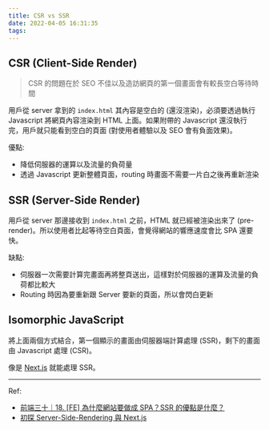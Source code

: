 ```yaml
---
title: CSR vs SSR
date: 2022-04-05 16:31:35
tags:
---
```

## CSR (Client-Side Render)
> CSR 的問題在於 SEO 不佳以及造訪網頁的第一個畫面會有較長空白等待時間

用戶從 server 拿到的 `index.html` 其內容是空白的 (還沒渲染)，必須要透過執行 Javascript 將網頁內容渲染到 HTML 上面。如果附帶的 Javascript 還沒執行完，用戶就只能看到空白的頁面 (對使用者體驗以及 SEO 會有負面效果)。

優點:
+ 降低伺服器的運算以及流量的負荷量
+ 透過 Javascript 更新整體頁面，routing 時畫面不需要一片白之後再重新渲染

## SSR (Server-Side Render)
用戶從 server 那邊接收到 `index.html` 之前，HTML 就已經被渲染出來了 (pre-render)。所以使用者比起等待空白頁面，會覺得網站的響應速度會比 SPA 還要快。

缺點: 
+ 伺服器一次需要計算完畫面再將整頁送出，這樣對於伺服器的運算及流量的負荷都比較大
+ Routing 時因為要重新跟 Server 要新的頁面，所以會閃白更新

## Isomorphic JavaScript
將上面兩個方式結合，第一個顯示的畫面由伺服器端計算處理 (SSR)，剩下的畫面由 Javascript 處理 (CSR)。

像是 [Next.js](https://nextjs.org/) 就能處理 SSR。


------------------------------
Ref: 
+ [前端三十｜18. [FE] 為什麼網站要做成 SPA？SSR 的優點是什麼？](https://medium.com/schaoss-blog/%E5%89%8D%E7%AB%AF%E4%B8%89%E5%8D%81-18-fe-%E7%82%BA%E4%BB%80%E9%BA%BC%E7%B6%B2%E7%AB%99%E8%A6%81%E5%81%9A%E6%88%90-spa-ssr-%E7%9A%84%E5%84%AA%E9%BB%9E%E6%98%AF%E4%BB%80%E9%BA%BC-c926145078a4)
+ [初探 Server-Side-Rendering 與 Next.js](https://medium.com/starbugs/%E5%88%9D%E6%8E%A2-server-side-rendering-%E8%88%87-next-js-%E6%8E%A8%E5%9D%91%E8%A8%88%E7%95%AB-d7a9fb48a964)